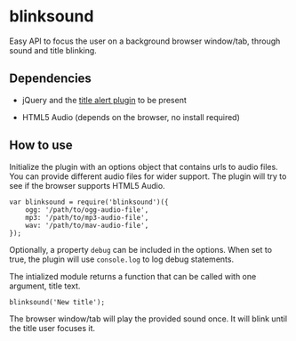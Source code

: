 blinksound
==========

Easy API to focus the user on a background browser window/tab, through sound and title blinking.

Dependencies
--------------

- jQuery and the [title alert plugin](https://github.com/heyman/jquery-titlealert) to be present

- HTML5 Audio (depends on the browser, no install required)

How to use
---------------

Initialize the plugin with an options object that contains urls to audio files. You can provide different audio files for wider support. The plugin will try to see if the browser supports HTML5 Audio.

```
var blinksound = require('blinksound')({
    ogg: '/path/to/ogg-audio-file',
    mp3: '/path/to/mp3-audio-file',
    wav: '/path/to/mav-audio-file',
});
```

Optionally, a property `debug` can be included in the options. When set to true, the plugin will use `console.log` to log debug statements.

The intialized module returns a function that can be called with one argument, title text.

```
blinksound('New title');
```

The browser window/tab will play the provided sound once. It will blink until the title user focuses it.
